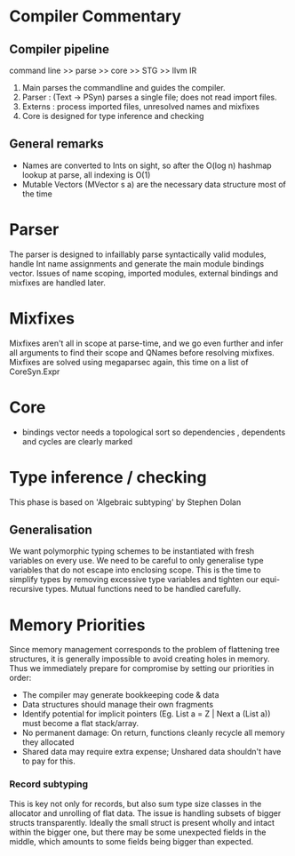 # Compiler Commentary

## Compiler pipeline
command line >> parse >> core >> STG >> llvm IR

1. Main parses the commandline and guides the compiler.
2. Parser : (Text -> PSyn) parses a single file; does not read import files.
3. Externs : process imported files, unresolved names and mixfixes
4. Core is designed for type inference and checking

## General remarks
* Names are converted to Ints on sight, so after the O(log n) hashmap lookup at parse, all indexing is O(1)
* Mutable Vectors (MVector s a) are the necessary data structure most of the time

# Parser
The parser is designed to infaillably parse syntactically valid modules, handle Int name assignments and generate the main module bindings vector. Issues of name scoping, imported modules, external bindings and mixfixes are handled later.

# Mixfixes
Mixfixes aren't all in scope at parse-time, and we go even further and infer all arguments to find their scope and QNames before resolving mixfixes. Mixfixes are solved using megaparsec again, this time on a list of CoreSyn.Expr

# Core
* bindings vector needs a topological sort so dependencies , dependents and cycles are clearly marked

# Type inference / checking
This phase is based on 'Algebraic subtyping' by Stephen Dolan

## Generalisation
We want polymorphic typing schemes to be instantiated with fresh variables on every use. We need to be careful to only generalise type variables that do not escape into enclosing scope. This is the time to simplify types by removing excessive type variables and tighten our equi-recursive types. Mutual functions need to be handled carefully.

# Memory Priorities
Since memory management corresponds to the problem of flattening tree structures, it is generally impossible to avoid creating holes in memory. Thus we immediately prepare for compromise by setting our priorities in order:
* The compiler may generate bookkeeping code & data
* Data structures should manage their own fragments
* Identify potential for implicit pointers (Eg. List a = Z | Next a (List a)) must become a flat stack/array.
* No permanent damage: On return, functions cleanly recycle all memory they allocated
* Shared data may require extra expense; Unshared data shouldn't have to pay for this.

### Record subtyping
This is key not only for records, but also sum type size classes in the allocator and unrolling of flat data. The issue is handling subsets of bigger structs transparently. Ideally the small struct is present wholly and intact within the bigger one, but there may be some unexpected fields in the middle, which amounts to some fields being bigger than expected.
